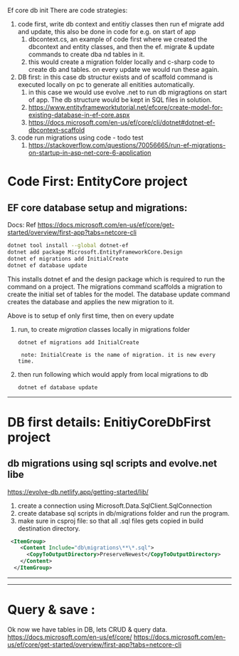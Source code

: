 Ef core db init
There are code strategies:
1. code first, write db context and entitiy classes then run ef migrate add and update, this also be done in code for e.g. on start of app
   1. dbcontext.cs, an example of code first where we created the dbcontext and entity classes, and then the ef. migrate & update commands to create dba nd tables in it. 
   2. this would create a migration folder locally and c-sharp code to create db and tables. on every update we would run these again. 
2. DB first: in this case db structur exists and of scaffold command is executed locally on pc to generate all enitities automatically.
   1. in this case we would use evolve .net to run db migragtions on start of app. The db structure would be kept in SQL files in solution. 
   2. https://www.entityframeworktutorial.net/efcore/create-model-for-existing-database-in-ef-core.aspx
   3. https://docs.microsoft.com/en-us/ef/core/cli/dotnet#dotnet-ef-dbcontext-scaffold
3. code run migrations using code - todo test
   1. https://stackoverflow.com/questions/70056665/run-ef-migrations-on-startup-in-asp-net-core-6-application


# Code First: EntityCore project
## EF core database setup and migrations:

Docs: Ref https://docs.microsoft.com/en-us/ef/core/get-started/overview/first-app?tabs=netcore-cli
```bash
dotnet tool install --global dotnet-ef
dotnet add package Microsoft.EntityFrameworkCore.Design
dotnet ef migrations add InitialCreate
dotnet ef database update
```

This installs dotnet ef and the design package which is required to run the command on a project. 
The migrations command scaffolds a migration to create the initial set of tables for the model.
The database update command creates the database and applies the new migration to it.

Above is to setup ef only first time, then on every update
1. run, to create *migration* classes locally in migrations folder
    
    `dotnet ef migrations add InitialCreate`

        note: InitialCreate is the name of migration. it is new every time. 

2. then run following which would apply from local migrations to db

    `dotnet ef database update`

---

# DB first details: EnitiyCoreDbFirst project
## db migrations using sql scripts and evolve.net libe
https://evolve-db.netlify.app/getting-started/lib/
1. create a connection using Microsoft.Data.SqlClient.SqlConnection
2. create database sql scripts in db/migrations folder and run the program.
3. make sure in csproj file: so that all .sql files gets copied in build destination directory.
```xml
 <ItemGroup>
    <Content Include="db\migrations\**\*.sql">
      <CopyToOutputDirectory>PreserveNewest</CopyToOutputDirectory>
    </Content>
  </ItemGroup>

````

---
---
# Query & save : 
Ok now we have tables in DB, lets CRUD & query data.
https://docs.microsoft.com/en-us/ef/core/
https://docs.microsoft.com/en-us/ef/core/get-started/overview/first-app?tabs=netcore-cli

